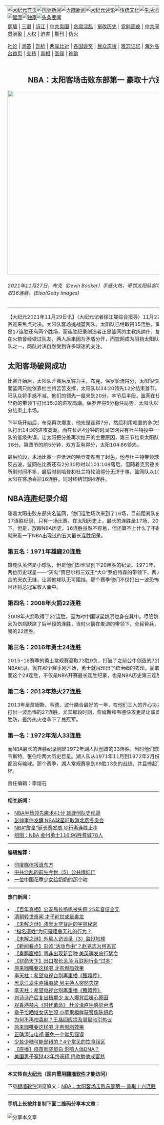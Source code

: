 <a name="1" id="1" target="_blank"></a><span id="1"></span>
<table align=center border="0"><tr><td colspan="2" VALIGN=TOP><a href="https://github.com/phjhun3350/djy/blob/master/gb/nf1351518.md#1"><img src="https://raw.githubusercontent.com/phjhun3350/www/master/t/djy/1.jpg" title="大纪元首页" alt="大纪元首页"></a><a href="https://github.com/phjhun3350/djy/blob/master/gb/n24hr.md#1"><img src="https://raw.githubusercontent.com/phjhun3350/www/master/t/djy/3.jpg" title="国际新闻" alt="国际新闻"></a><a href="https://github.com/phjhun3350/djy/blob/master/gb/nsc413.md#1"><img src="https://raw.githubusercontent.com/phjhun3350/www/master/t/djy/4.jpg" title="大陆新闻" alt="大陆新闻"></a><a href="https://github.com/phjhun3350/djy/blob/master/gb/news392.md#1"><img src="https://raw.githubusercontent.com/phjhun3350/www/master/t/djy/5.jpg" title="大纪元评论" alt="大纪元评论"></a><a href="https://github.com/phjhun3350/djy/blob/master/gb/news2007.md#1"><img src="https://raw.githubusercontent.com/phjhun3350/www/master/t/djy/6.jpg" title="传统文化" alt="传统文化"></a><a href="https://github.com/phjhun3350/djy/blob/master/gb/news2008.md#1"><img src="https://raw.githubusercontent.com/phjhun3350/www/master/t/djy/7.jpg" title="生活消费" alt="生活消费"></a><a href="https://github.com/phjhun3350/djy/blob/master/gb/ncyule.md#1"><img src="https://raw.githubusercontent.com/phjhun3350/www/master/t/djy/8.jpg" title="娱乐休闲" alt="娱乐休闲"></a><a href="https://github.com/phjhun3350/djy/blob/master/gb/nsc1002.md#1"><img src="https://raw.githubusercontent.com/phjhun3350/www/master/t/djy/9.jpg" title="健康" alt="健康"></a><a href="https://github.com/phjhun3350/djy/blob/master/gb/nf6092.md#1"><img src="https://raw.githubusercontent.com/phjhun3350/www/master/t/djy/10a.jpg" title="独家" alt="独家"></a><a href="https://github.com/phjhun3350/djy/blob/master/gb/nf4514.md#1"><img src="https://raw.githubusercontent.com/phjhun3350/www/master/t/djy/12a.jpg" title="头条要闻" alt="头条要闻"></a></td></tr>
<tr><td colspan="2" VALIGN=TOP><a target="_blank" href="https://github.com/phjhun3350/www/blob/master/README.md?zsrh#1">翻墙</a> | <a target="_blank" href="https://github.com/phjhun3350/djy/blob/master/gb/nf5657.md#1">三退</a> | <a target="_blank" href="https://github.com/phjhun3350/djy/blob/master/gb/nf6124.md#1">诉江</a> | <a target="_blank" href="https://github.com/phjhun3350/djy/blob/master/gb/nf1176117.md#1">中共卖国</a> | <a target="_blank" href="https://github.com/phjhun3350/djy/blob/master/gb/nf5773.md#1">贪腐淫乱</a> | <a target="_blank" href="https://github.com/phjhun3350/djy/blob/master/gb/nf1176115.md#1">窜改历史</a> | <a target="_blank" href="https://github.com/phjhun3350/djy/blob/master/gb/nf1176107.md#1">党魁画皮</a> | <a target="_blank" href="https://github.com/phjhun3350/djy/blob/master/gb/nf1320400.md#1">中共间谍</a> | <a target="_blank" href="https://github.com/phjhun3350/djy/blob/master/gb/nf1176114.md#1">破坏传统</a> | <a target="_blank" href="https://github.com/phjhun3350/ntdtv/blob/master/gb/prog447_1.md#1">恶贯满盈</a> | <a target="_blank" href="https://github.com/phjhun3350/djy/blob/master/gb/ncid278.md#1">人权</a> | <a target="_blank" href="https://github.com/phjhun3350/djy/blob/master/gb/nf1176111.md#1">迫害</a> | <a target="_blank" href="https://gitlab.com/szzdlab/mh-qikan/blob/master/README.md#1">期刊</a> | <a target="_blank" href="https://github.com/phjhun3350/djy/blob/master/gb/nf5562.md#1">伪火</a></p><p><a target="_blank" href="https://github.com/phjhun3350/djy/blob/master/gb/9p.md#1">社论</a> | <a target="_blank" href="https://github.com/phjhun3350/djy/blob/master/gb/nf4378.md#1">问答</a> | <a target="_blank" href="https://github.com/phjhun3350/djy/blob/master/gb/nf5792.md#1">剖析</a> | <a target="_blank" href="https://github.com/phjhun3350/djy/blob/master/gb/nf5735.md#1">两岸比对</a> | <a target="_blank" href="https://github.com/phjhun3350/djy/blob/master/gb/nf6119.md#1">各国褒奖</a> | <a target="_blank" href="https://github.com/phjhun3350/djy/blob/master/gb/nf6120.md#1">民众声援</a> | <a target="_blank" href="https://github.com/phjhun3350/djy/blob/master/gb/nf1188594.md#1">难忘记忆</a> | <a target="_blank" href="https://github.com/phjhun3350/djy/blob/master/gb/nf3180.md#1">海外弘传</a> | <a target="_blank" href="https://github.com/phjhun3350/djy/blob/master/gb/nf5410.md#1">万人上访</a> | <a target="_blank" href="https://github.com/phjhun3350/www/blob/master/README.md?zsrh#1">平台首页</a> | <a target="_blank" href="https://github.com/phjhun3350/djy/blob/master/gb/nf4386.md#1">支持</a> | <a target="_blank" href="https://github.com/phjhun3350/djy/blob/master/gb/nf4389.md#1">真相</a> | <a target="_blank" href="https://github.com/phjhun3350/djy/blob/master/gb/nf5790.md#1">圣缘</a> | <a target="_blank" href="https://github.com/phjhun3350/djy/blob/master/gb/nf4786.md#1">神韵</a></td></tr>
<tr><td VALIGN=TOP width="626"><h2 align=center>NBA：太阳客场击败东部第一 豪取十六连胜</h2>
<img width="600" src="https://i.epochtimes.com/assets/uploads/2021/11/id13404790-GettyImages-1355917907-600x400.jpg" />
<h6>2021年11月27日，布克（Devin Booker）手感火热，带领太阳队客场战胜篮网，豪取16连胜。(Elsa/Getty Images)
</h6>
<hr>
	<p>【大纪元2021年11月29日讯】（大纪元记者徐江晟综合报导）11月27日，NBA<ahref="https://github.com/phjhun3350/djy/blob/master/gb/tag/%E5%B8%B8%E8%A7%84%E8%B5%9B.md#1">常规赛</a>迎来焦点对决，<ahref="https://github.com/phjhun3350/djy/blob/master/gb/tag/%E5%A4%AA%E9%98%B3.md#1">太阳</a>队客场挑战<ahref="https://github.com/phjhun3350/djy/blob/master/gb/tag/%E7%AF%AE%E7%BD%91.md#1">篮网</a>队。太阳队已经取得15连胜，离队史最长连胜是17连胜还有两个胜场，而<ahref="https://github.com/phjhun3350/djy/blob/master/gb/tag/%E8%BF%9E%E8%83%9C%E7%BA%AA%E5%BD%95.md#1">连胜纪录</a>创造者正是篮网的主教练纳什，加上哈登和保罗在火箭曾经做过队友，两人后来因为矛盾分开，而篮网成为阻挡太阳队连胜最好的球队之一，两队对决自然受到许多球迷的关注。</p>
<h2><ahref="https://github.com/phjhun3350/djy/blob/master/gb/tag/%E5%A4%AA%E9%98%B3.md#1">太阳</a>客场破网成功</h2>
<p>比赛开始后，太阳队开赛后反客为主，布克、保罗轮流得分，太阳很快以17:6领先，而<ahref="https://github.com/phjhun3350/djy/blob/master/gb/tag/%E7%AF%AE%E7%BD%91.md#1">篮网</a>只能依靠杜兰特苦苦支撑，太阳队以34:20领先12分结束首节。次节比赛，太阳队众将手感不减，他们的领先一度来到20分。本节后半段，篮网在杜兰特、阿尔德里奇的带领下打出15:0的进攻高潮。保罗连得5分稳住局势，太阳队以56:46领先10分结束上半场。</p>
<p>下半场开始后，布克再次爆发，他先是连得7分，然后利用哈登的多次失误，率领球队打出14:3的进攻高潮。而在长达4分钟的时间篮网只有杜兰特投中一记三分球，主队的低级失误，让太阳把分差再次拉开的主要原因，第三节结束太阳队以90:72领先18分。第四节的前5分钟，双方互有得分，太阳104:86领先。</p>
<p>最后阶段，本场比赛一直低迷的哈登突然有了起色，他与杜兰特带领球队打出10:2的反击波，篮网在比赛还有2分30秒时以101:108落后。但随着克劳德关键补篮，比赛所剩时间不多，最后时刻哈登和杜兰特轮流得分无济于事，篮网队以107:113落败，太阳在客场喜迎16连胜，同时终结篮网4连胜。</p>
<h2>NBA<ahref="https://github.com/phjhun3350/djy/blob/master/gb/tag/%E8%BF%9E%E8%83%9C%E7%BA%AA%E5%BD%95.md#1">连胜纪录</a>介绍</h2>
<p>随着太阳击败东部头名篮网，他们连胜场次来到了16场，目前距离队史最长连胜——17连胜纪录，只有一场比赛。在太阳历史上，最长的连胜是17场，2007年1月创下。但是，放眼NBA历史，16连胜虽然不容易，但还算不上什么了不起的成就。现在就来看一下NBA出现过的五大最长连胜纪录。</p>
<h3>第五名：1971年雄鹿20连胜</h3>
<p>雄鹿队虽然是小球队，但是他们却也曾创下20连胜的纪录。1971年，当时雄鹿队在两位历史球星——“天勾”贾巴尔和三双王“大O”罗伯特森的带领下，两人一内一外配合的天衣无缝，让其他球队无可阻挡。那个赛季他们不仅打出一波恐怖的20连胜，而且还将总冠军收入囊中。</p>
<h3>第四名：2008年火箭22连胜</h3>
<p>2008年火箭取得了22连胜，因为时中国球星姚明也身在其中。尽管姚明在第12场后因为伤病缺席了后半段的连胜，当时火箭在麦迪的带领下，全民皆兵，取得了来之不易的22连胜。</p>
<h3>第三名：2016年勇士24连胜</h3>
<p>2015-16赛季的勇士<ahref="https://github.com/phjhun3350/djy/blob/master/gb/tag/%E5%B8%B8%E8%A7%84%E8%B5%9B.md#1">常规赛</a>豪取73胜9负，打破了之前公牛创造的72胜最多胜场数NBA纪录。就在那个赛季刚开始，勇士就展现出了统治级的表现，豪取开局24连胜！而这个24连胜，不仅是NBA开赛最长连胜纪录，也是NBA历史第三连胜纪录。</p>
<h3>第二名：2013年热火27连胜</h3>
<p>2013年是詹姆斯、韦德、波什磨合最好的一年，在他们三人的齐心协力之下，热火打出一波恐怖的27连胜，尤其那段时期，詹姆斯和韦德快攻更是让联盟其他球队防不胜防，最终热火也拿下了总冠军。</p>
<h3>第一名：1972年湖人33连胜</h3>
<p>而NBA最长的连胜纪录则是1972年湖人队创造的33连胜。当时他们球队阵中有杰里·韦斯特、张伯伦两大历史巨星。湖人队从1971年11月到1972年2月份，长达三个月都没有输球。那个赛季，湖人常规赛拿到69胜13负的战绩，并且捧起了总冠军奖杯。</p>
<p>责任编辑：李熔石</p>
	
<hr>


<strong>相关新闻：</strong>
<li><a href="https://github.com/phjhun3350/djy/blob/master/gb/21/11/23/n13393597.md#1">NBA半场领先魔术41分 雄鹿创队史纪录</a></li>
<li><a href="https://github.com/phjhun3350/djy/blob/master/gb/21/11/24/n13395655.md#1">彭帅事件发酵 NBA球星吁取消北京冬奥会</a></li>
<li><a href="https://github.com/phjhun3350/djy/blob/master/gb/21/11/25/n13398191.md#1">NBA“詹皇”延长赛发威 步行者连胜止步</a></li>
<li><a href="https://github.com/phjhun3350/djy/blob/master/gb/21/11/25/n13398295.md#1">组图：NBA 金州勇士116:96胜费城76人</a></li>
<hr>


<strong>编辑推荐：</strong>
<li><a href="https://github.com/upjkzu3674/djy/blob/master/gb/18/10/27/n10812623.md?dfh#1" target="_blank">印度媒体报道东方</a></li><li><a href="https://github.com/tsiac2612/djy/blob/master/gb/18/3/23/n10243539.md#1" target="_blank">中共淫乱的前生今世（5）公共情妇门</a></li><li><a href="https://github.com/tsiac2612/djy/blob/master/gb/18/9/3/n10687820.md#1" target="_blank">一位中国花季少女给奶奶的那个吻</a></li>
<hr>

<strong>热门新闻：</strong>
<li><a href="https://github.com/kupdui3669/djy/blob/master/gb/21/11/23/n13393809.md#1">【百年真相】公安局长扬帆被失踪 25年音信全无</a></li>
<li><a href="https://github.com/kupdui3669/djy/blob/master/gb/21/11/21/n13389701.md#1">清朝转世奇闻 才子前世或是毒龙</a></li>
<li><a href="https://github.com/kupdui3669/djy/blob/master/gb/21/11/23/n13393853.md#1">【未解之谜】漆黑太空背后的宇宙秘密</a></li>
<li><a href="https://github.com/kupdui3669/djy/blob/master/gb/21/11/23/n13392680.md#1">“指名道姓”为何是粗鲁无礼的行为？</a></li>
<li><a href="https://github.com/kupdui3669/djy/blob/master/gb/21/11/19/n13386805.md#1">【未解之谜】外星人访谈录（3）监狱地球</a></li>
<li><a href="https://github.com/kupdui3669/djy/blob/master/gb/21/11/26/n13401136.md#1">【新闻看点】彭帅“活动自由”？赵克志为何丢官</a></li>
<li><a href="https://github.com/kupdui3669/djy/blob/master/gb/21/11/26/n13401277.md#1">【秦鹏直播】南非出现新变种 美英等发旅行禁令</a></li>
<li><a href="https://github.com/kupdui3669/djy/blob/master/gb/21/11/27/n13402269.md#1">【财商天下】出口增长见顶 互联网行业“过冬”</a></li>
<li><a href="https://github.com/kupdui3669/djy/blob/master/gb/21/11/26/n13400447.md#1">原来咖啡要这样喝 才有燃脂效果</a></li>
<li><a href="https://github.com/kupdui3669/djy/blob/master/gb/21/11/26/n13399615.md#1">李天柱：希望电视台别再重播《甄嬛传》</a></li>
<li><a href="https://github.com/kupdui3669/djy/blob/master/gb/21/11/26/n13399874.md#1">黑龙江发生直播事故 男主持人突然失控</a></li>
<li><a href="https://github.com/kupdui3669/djy/blob/master/gb/21/11/26/n13399615.md#1">李天柱：希望电视台别再重播《甄嬛传》</a></li>
<li><a href="https://github.com/kupdui3669/djy/blob/master/gb/21/11/25/n13399067.md#1">刘诗诗产后复出档期少 友人爆背后暖心原因</a></li>
<li><a href="https://github.com/kupdui3669/djy/blob/master/gb/21/11/25/n13398799.md#1">观香港禁片《时代革命》 杜汶泽直呼感恩台湾</a></li>
<li><a href="https://github.com/kupdui3669/djy/blob/master/gb/21/11/25/n13398691.md#1">章子怡晒继女庆生照 小苹果模样获赞像陈妍希</a></li>
<li><a href="https://github.com/kupdui3669/djy/blob/master/gb/21/11/26/n13401261.md#1">为何不再拍喜剧？王晶回应提及周星驰引热议</a></li>
<li><a href="https://github.com/kupdui3669/djy/blob/master/gb/21/11/26/n13400447.md#1">原来咖啡要这样喝 才有燃脂效果</a></li>
<li><a href="https://github.com/kupdui3669/djy/blob/master/gb/21/11/26/n13400449.md#1">正确清洁电视 避免一个常见错误</a></li>
<li><a href="https://github.com/kupdui3669/djy/blob/master/gb/21/11/25/n13398250.md#1">少盐少糖可能是错的？4个常见的饮食误区</a></li>
<li><a href="https://github.com/kupdui3669/djy/blob/master/gb/21/11/27/n13401708.md#1">【直播】疫苗刺突蛋白 影响人体DNA？</a></li>
<li><a href="https://github.com/kupdui3669/djy/blob/master/gb/21/11/28/n13403458.md#1">美国男子冤狱43年终获释 捐款助他成富翁</a></li>
<hr>

<strong>本文转自<a href="https://www.epochtimes.com">大纪元</a>（国内需用<a href="https://github.com/phjhun3350/www/blob/master/README.md#8">翻墙软件</a>才能访问）</strong><p>下载<a href="https://github.com/phjhun3350/www/blob/master/README.md#8">翻墙软件</a>浏览原文：<a href="https://www.epochtimes.com/gb/21/11/29/n13404780.htm">NBA：太阳客场击败东部第一 豪取十六连胜</a></p><hr>

<strong>手机上长按并复制下面二维码分享本文章：</strong><br><br><img src="https://chart.apis.google.com/chart?cht=qr&chs=240x240&choe=UTF-8&chld=M|2&chl=https://github.com/phjhun3350/djy/blob/master/gb/21/11/29/n13404780.md%231" title="分享本文章"></td><td VALIGN=TOP><a href="https://github.com/phjhun3350/djy/blob/master/gb/16/1/21/n4622075.md?dfh#1" target="_blank"><img src="https://raw.githubusercontent.com/phjhun3350/djy/master/gb/300/wei-f1.jpg" title="中共的伪火骗局"  alt="中共的伪火骗局"></a><br><a href="https://github.com/phjhun3350/www/blob/master/README.md?dfh#9" target="_blank"><img src="https://raw.githubusercontent.com/phjhun3350/djy/master/gb/300/yong-h.jpg" title="永恒的见证"  alt="永恒的见证"></a><br><a href="https://github.com/phjhun3350/djy/blob/master/gb/13/9/29/n3974789.md?dfh#1" target="_blank"><img src="https://raw.githubusercontent.com/phjhun3350/djy/master/gb/300/shang-lnz.jpg" title="善良女子被中共投男牢"  alt="善良女子被中共投男牢"></a><br><a href="https://github.com/phjhun3350/djy/blob/master/gb/16/3/16/n4663449.md?dfh#1" target="_blank"><img src="https://raw.githubusercontent.com/phjhun3350/djy/master/gb/300/huo-z3.jpg" title="警卫目击活摘器官"  alt="警卫目击活摘器官"></a><br><a href="https://github.com/phjhun3350/djy/blob/master/gb/16/8/7/n8177641.md?dfh#1" target="_blank"><img src="https://raw.githubusercontent.com/phjhun3350/djy/master/gb/300/huo-z4.jpg" title="证人描述活摘恐怖"  alt="证人描述活摘恐怖"></a><br><a href="https://github.com/phjhun3350/djy/blob/master/gb/10/4/19/n2881569.md?dfh#1" target="_blank"><img src="https://raw.githubusercontent.com/phjhun3350/djy/master/gb/300/huo-z1.jpg" title="揭开活摘器官黑幕"  alt="揭开活摘器官黑幕"></a><br><a href="https://github.com/phjhun3350/djy/blob/master/gb/10/11/7/n3077476.md?dfh#1" target="_blank"><img src="https://raw.githubusercontent.com/phjhun3350/djy/master/gb/300/ma-ks.jpg" title="马克思的成魔之路"  alt="马克思的成魔之路"></a><br><a href="https://github.com/phjhun3350/djy/blob/master/gb/14/6/9/n4173977.md?dfh#1" target="_blank"><img src="https://raw.githubusercontent.com/phjhun3350/djy/master/gb/300/chang-zs.jpg" title="藏字石 蕴天机"  alt="藏字石 蕴天机"></a><br><a href="https://github.com/phjhun3350/djy/blob/master/gb/18/5/10/n10381511.md?dfh#1" target="_blank"><img src="https://raw.githubusercontent.com/phjhun3350/djy/master/gb/300/st1.jpg" title="关注三亿人三退"  alt="关注三亿人三退"></a><br><a href="https://github.com/phjhun3350/djy/blob/master/gb/18/3/21/n10237682.md?dfh#1" target="_blank"><img src="https://raw.githubusercontent.com/phjhun3350/djy/master/gb/300/jie-t.jpg" title="解体中共复兴中华"  alt="解体中共复兴中华"></a><br><a href="https://github.com/phjhun3350/djy/blob/master/gb/9/2/9/n2422991.md?dfh#1" target="_blank"><img src="https://raw.githubusercontent.com/phjhun3350/djy/master/gb/300/gao-zs.jpg" title="中共迫害良心律师"  alt="中共迫害良心律师"></a><br><a href="https://github.com/phjhun3350/djy/blob/master/gb/18/12/9/n10900044.md?dfh#1" target="_blank"><img src="https://raw.githubusercontent.com/phjhun3350/djy/master/gb/300/sj1.jpg" title="三百多万人举报江泽民"  alt="三百多万人举报江泽民"></a><br><a href="https://github.com/phjhun3350/djy/blob/master/gb/18/8/28/n10672014.md?dfh#1" target="_blank"><img src="https://raw.githubusercontent.com/phjhun3350/djy/master/gb/300/sj2.jpg" title="这些官员为何起诉江泽民"  alt="这些官员为何起诉江泽民"></a><br><a href="https://github.com/phjhun3350/djy/blob/master/gb/8/12/18/n2367165.md?dfh#1" target="_blank"><img src="https://raw.githubusercontent.com/phjhun3350/djy/master/gb/300/liangan.jpg" title="海峡两岸的强烈对比"  alt="海峡两岸的强烈对比"></a><br><a href="https://github.com/phjhun3350/djy/blob/master/gb/15/12/10/n4593139.md?dfh#1" target="_blank"><img src="https://raw.githubusercontent.com/phjhun3350/djy/master/gb/300/jia-ndzl.jpg" title="加拿大总理的贺信"  alt="加拿大总理的贺信"></a><br><a href="https://github.com/phjhun3350/djy/blob/master/gb/11/6/17/n3289382.md?dfh#1" target="_blank"><img src="https://raw.githubusercontent.com/phjhun3350/djy/master/gb/300/xiao-wd.jpg" title="探寻真相兼听则明"  alt="探寻真相兼听则明"></a><br><a href="https://github.com/phjhun3350/djy/blob/master/gb/18/10/27/n10812623.md?dfh#1" target="_blank"><img src="https://raw.githubusercontent.com/phjhun3350/djy/master/gb/300/yindu.jpg" title="印度媒体报道东方"  alt="印度媒体报道东方"></a><br><a href="https://github.com/phjhun3350/djy/blob/master/gb/18/6/9/n10469652.md?dfh#1" target="_blank"><img src="https://raw.githubusercontent.com/phjhun3350/djy/master/gb/300/xie-j.jpg" title="不一样的海外校园"  alt="不一样的海外校园"></a><br><a href="https://github.com/phjhun3350/djy/blob/master/gb/7/4/5/n1669415.md?dfh#1" target="_blank"><img src="https://raw.githubusercontent.com/phjhun3350/djy/master/gb/300/li-up.jpg" title="从大师到徒弟的传奇"  alt="从大师到徒弟的传奇"></a><br><a href="https://github.com/phjhun3350/djy/blob/master/gb/17/5/26/n9191512.md?dfh#1" target="_blank"><img src="https://raw.githubusercontent.com/phjhun3350/djy/master/gb/300/zfl2.jpg" title="亿万人与东方一本奇书"  alt="亿万人与东方一本奇书"></a><br><a href="https://github.com/phjhun3350/djy/blob/master/gb/13/11/27/n4020290.md?dfh#1" target="_blank"><img src="https://raw.githubusercontent.com/phjhun3350/djy/master/gb/300/zhen-h.jpg" title="大陆见不到的震撼场面"  alt="大陆见不到的震撼场面"></a><br><a href="https://github.com/phjhun3350/djy/blob/master/gb/15/7/17/n4482910.md?dfh#1" target="_blank"><img src="https://raw.githubusercontent.com/phjhun3350/djy/master/gb/300/dalu-sk.jpg" title="人心向善 大陆当初盛况"  alt="人心向善 大陆当初盛况"></a><br><a href="https://github.com/phjhun3350/djy/blob/master/gb/19/1/5/n10955468.md?dfh#1" target="_blank"><img src="https://raw.githubusercontent.com/phjhun3350/djy/master/gb/300/zfl1.jpg" title="追寻真理 这书讲什么"  alt="追寻真理 这书讲什么"></a><br><a href="https://github.com/phjhun3350/www/blob/master/README.md?dfh#1" target="_blank"><img src="https://raw.githubusercontent.com/phjhun3350/djy/master/gb/300/fq1.jpg" title="下载免费翻墙软件"  alt="下载免费翻墙软件"></a><br></td></tr></table>
